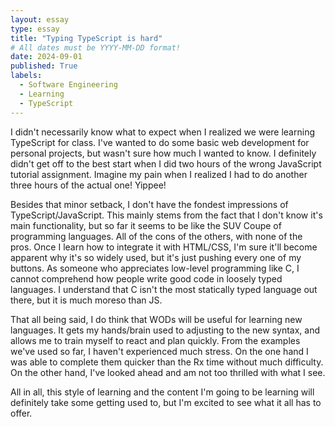 ```yaml
---
layout: essay
type: essay
title: "Typing TypeScript is hard"
# All dates must be YYYY-MM-DD format!
date: 2024-09-01
published: True
labels:
  - Software Engineering
  - Learning
  - TypeScript
---
```


I didn't necessarily know what to expect when I realized we were learning TypeScript for class. I've wanted to do some basic web development for personal projects, but wasn't sure how much I wanted to know. I definitely didn't get off to the best start when I did two hours of the wrong JavaScript tutorial assignment. Imagine my pain when I realized I had to do another three hours of the actual one! Yippee!

Besides that minor setback, I don't have the fondest impressions of TypeScript/JavaScript. This mainly stems from the fact that I don't know it's main functionality, but so far it seems to be like the SUV Coupe of programming languages. All of the cons of the others, with none of the pros. Once I learn how to integrate it with HTML/CSS, I'm sure it'll become apparent why it's so widely used, but it's just pushing every one of my buttons. As someone who appreciates low-level programming like C, I cannot comprehend how people write good code in loosely typed languages. I understand that C isn't the most statically typed language out there, but it is much moreso than JS.

That all being said, I do think that WODs will be useful for learning new languages. It gets my hands/brain used to adjusting to the new syntax, and allows me to train myself to react and plan quickly. From the examples we've used so far, I haven't experienced much stress. On the one hand I was able to complete them quicker than the Rx time without much difficulty. On the other hand, I've looked ahead and am not too thrilled with what I see.

All in all, this style of learning and the content I'm going to be learning will definitely take some getting used to, but I'm excited to see what it all has to offer.
